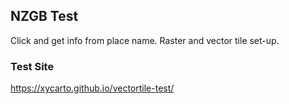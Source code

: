## NZGB Test

Click and get info from place name.  Raster and vector tile set-up.

### Test Site

https://xycarto.github.io/vectortile-test/